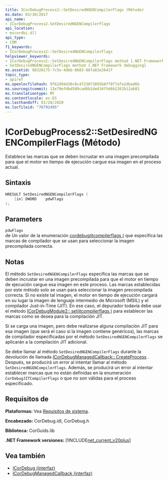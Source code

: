 ```yaml
---
title: ICorDebugProcess2::SetDesiredNGENCompilerFlags (Método)
ms.date: 03/30/2017
api_name:
- ICorDebugProcess2.SetDesiredNGENCompilerFlags
api_location:
- mscordbi.dll
api_type:
- COM
f1_keywords:
- ICorDebugProcess2::SetDesiredNGENCompilerFlags
helpviewer_keywords:
- ICorDebugProcess2::SetDesiredNGENCompilerFlags method [.NET Framework debugging]
- SetDesiredNGENCompilerFlags method [.NET Framework debugging]
ms.assetid: 98320175-7c5e-4dbb-8683-86fa82e2641f
topic_type:
- apiref
ms.openlocfilehash: 9f62d94d30c8c4f23073895b8ff0f7afa2dbad6b
ms.sourcegitcommit: 13e79efdbd589cad6b1de634f5d6b1262b12ab01
ms.translationtype: MT
ms.contentlocale: es-ES
ms.lasthandoff: 01/28/2020
ms.locfileid: "76792495"
---
```

# <a name="icordebugprocess2setdesiredngencompilerflags-method"></a>ICorDebugProcess2::SetDesiredNGENCompilerFlags (Método)
Establece las marcas que se deben incrustar en una imagen precompilada para que el motor en tiempo de ejecución cargue esa imagen en el proceso actual.  
  
## <a name="syntax"></a>Sintaxis  
  
```cpp  
HRESULT SetDesiredNGENCompilerFlags (  
    [in] DWORD    pdwFlags  
);  
```  
  
## <a name="parameters"></a>Parameters  
 `pdwFlags`  
 de Un valor de la enumeración [cordebugjitcompilerflags (](cordebugjitcompilerflags-enumeration.md) que especifica las marcas de compilador que se usan para seleccionar la imagen precompilada correcta.  
  
## <a name="remarks"></a>Notas  
 El método `SetDesiredNGENCompilerFlags` especifica las marcas que se deben incrustar en una imagen precompilada para que el motor en tiempo de ejecución cargue esa imagen en este proceso. Las marcas establecidas por este método solo se usan para seleccionar la imagen precompilada correcta. Si no existe tal imagen, el motor en tiempo de ejecución cargará en su lugar la imagen de lenguaje intermedio de Microsoft (MSIL) y el compilador Just-in-Time (JIT). En ese caso, el depurador todavía debe usar el método [ICorDebugModule2:: setjitcompilerflags (](icordebugmodule2-setjitcompilerflags-method.md) para establecer las marcas como se desea para la compilación JIT.  
  
 Si se carga una imagen, pero debe realizarse alguna compilación JIT para esa imagen (que será el caso si la imagen contiene genéricos), las marcas de compilador especificadas por el método `SetDesiredNGENCompilerFlags` se aplicarán a la compilación JIT adicional.  
  
 Se debe llamar al método `SetDesiredNGENCompilerFlags` durante la devolución de llamada [ICorDebugManagedCallback:: CreateProcess](icordebugmanagedcallback-createprocess-method.md) . Después, se producirá un error al intentar llamar al método `SetDesiredNGENCompilerFlags`. Además, se producirá un error al intentar establecer marcas que no están definidas en la enumeración `CorDebugJITCompilerFlags` o que no son válidas para el proceso especificado.  
  
## <a name="requirements"></a>Requisitos de  
 **Plataformas:** Vea [Requisitos de sistema](../../../../docs/framework/get-started/system-requirements.md).  
  
 **Encabezado:** CorDebug.idl, CorDebug.h  
  
 **Biblioteca:** CorGuids.lib  
  
 **.NET Framework versiones:** [!INCLUDE[net_current_v20plus](../../../../includes/net-current-v20plus-md.md)]  
  
## <a name="see-also"></a>Vea también

- [ICorDebug (interfaz)](icordebug-interface.md)
- [ICorDebugManagedCallback (interfaz)](icordebugmanagedcallback-interface.md)
